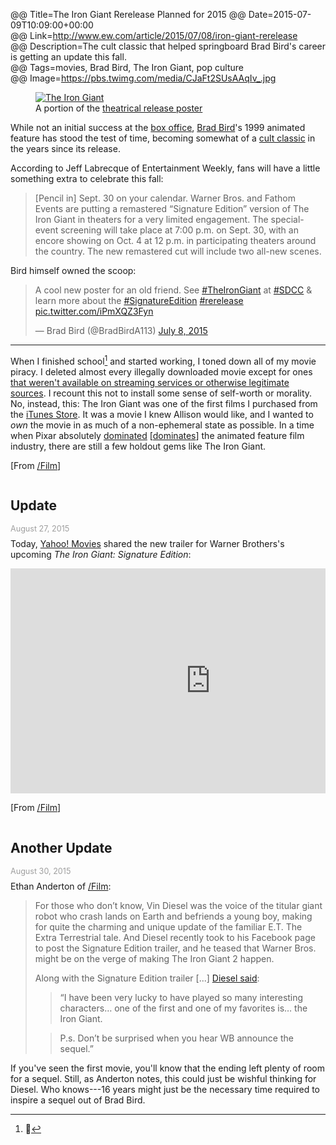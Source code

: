 @@ Title=The Iron Giant Rerelease Planned for 2015
@@ Date=2015-07-09T10:09:00+00:00  
@@ Link=http://www.ew.com/article/2015/07/08/iron-giant-rerelease  
@@ Description=The cult classic that helped springboard Brad Bird's career is getting an update this fall.  
@@ Tags=movies, Brad Bird, The Iron Giant, pop culture  
@@ Image=https://pbs.twimg.com/media/CJaFt2SUsAAqIv_.jpg  

<figure>
	<a class="nohover" href="http://i2.wp.com/bitcast-a-sm.bitgravity.com/slashfilm/wp/wp-content/images/The-Iron-Giant.jpg">
		<img src="http://i2.wp.com/bitcast-a-sm.bitgravity.com/slashfilm/wp/wp-content/images/The-Iron-Giant.jpg" alt="The Iron Giant" />
	</a>
	<figcaption>A portion of the <a href="https://en.m.wikipedia.org/wiki/The_Iron_Giant#/media/File:The_Iron_Giant_poster.JPG">theatrical release poster</a></figcaption>
</figure>

While not an initial success at the [box office][bo], [Brad Bird][bb]'s 1999 animated feature has stood the test of time, becoming somewhat of a [cult classic][cc] in the years since its release.

According to Jeff Labrecque of Entertainment Weekly, fans will have a little something extra to celebrate this fall:
>[Pencil in] Sept. 30 on your calendar. Warner Bros. and Fathom Events are putting a remastered “Signature Edition” version of The Iron Giant in theaters for a very limited engagement. The special-event screening will take place at 7:00 p.m. on Sept. 30, with an encore showing on Oct. 4 at 12 p.m. in participating theaters around the country. The new remastered cut will include two all-new scenes.

Bird himself owned the scoop:
<blockquote class="twitter-tweet tw-align-center" lang="en"><p lang="en" dir="ltr">A cool new poster for an old friend.&#10;See <a href="https://twitter.com/hashtag/TheIronGiant?src=hash">#TheIronGiant</a> at <a href="https://twitter.com/hashtag/SDCC?src=hash">#SDCC</a> &amp; learn more about the <a href="https://twitter.com/hashtag/SignatureEdition?src=hash">#SignatureEdition</a> <a href="https://twitter.com/hashtag/rerelease?src=hash">#rerelease</a> <a href="http://t.co/iPmXQZ3Fyn">pic.twitter.com/iPmXQZ3Fyn</a></p>&mdash; Brad Bird (@BradBirdA113) <a href="https://twitter.com/BradBirdA113/status/618829026610671620">July 8, 2015</a></blockquote> <script async src="//platform.twitter.com/widgets.js" charset="utf-8"></script>

***

When I finished school[^yes] and started working, I toned down all of my movie piracy. I deleted almost every illegally downloaded movie except for ones [that weren't available on streaming services or otherwise legitimate sources][sw]. I recount this not to install some sense of self-worth or morality. No, instead, this: The Iron Giant was one of the first films I purchased from the [iTunes Store][ig]. It was a movie I knew Allison would like, and I wanted to *own* the movie in as much of a non-ephemeral state as possible. In a time when Pixar absolutely [dominated][ts2] [[dominates][is]] the animated feature film industry, there are still a few holdout gems like The Iron Giant. 

[From [/Film][sf]]

<div class="update" style="overflow:scroll">

## Update
<p style="font-size:0.9em; color:#9e9e9e;margin:0.5em auto -0.5em auto">August 27, 2015</p>

Today, [Yahoo! Movies][ym] shared the new trailer for Warner Brothers's upcoming *The Iron Giant: Signature Edition*:

<iframe width='640' height='360' scrolling='no' frameborder='0' src='https://movies.yahoo.com/video/iron-giant-trailer-204500104.html?format=embed' allowfullscreen='true' mozallowfullscreen='true' webkitallowfullscreen='true' allowtransparency='true'></iframe>

[From [/Film][sf2]]

</div>

<div class="update">

## Another Update
<p style="font-size:0.9em; color:#9e9e9e;margin:0.5em auto -0.5em auto">August  30, 2015</p>

Ethan Anderton of [/Film][vd]:
>For those who don’t know, Vin Diesel was the voice of the titular giant robot who crash lands on Earth and befriends a young boy, making for quite the charming and unique update of the familiar E.T. The Extra Terrestrial tale. And Diesel recently took to his Facebook page to post the Signature Edition trailer, and he teased that Warner Bros. might be on the verge of making The Iron Giant 2 happen.
>
>Along with the Signature Edition trailer [...] [Diesel said][ds]:
>>“I have been very lucky to have played so many interesting characters… one of the first and one of my favorites is… the Iron Giant.
>	
>>P.s. Don’t be surprised when you hear WB announce the sequel.”

If you've seen the first movie, you'll know that the ending left plenty of room for a sequel. Still, as Anderton notes, this could just be wishful thinking for Diesel. Who knows---16 years might just be the necessary time required to inspire a sequel out of Brad Bird.

</div>

[^yes]: 🎉

[bb]: https://en.wikipedia.org/wiki/Brad_Bird
[bo]: https://en.wikipedia.org/wiki/The_Iron_Giant#Box_office
[cc]: https://en.wikipedia.org/wiki/The_Iron_Giant#Accolades
[ds]: https://www.facebook.com/VinDiesel/videos/10153682936018313/
[ig]: https://itunes.apple.com/us/movie/the-iron-giant/id284447916?at=1l3vx9s
[is]: https://en.wikipedia.org/wiki/Inside_Out_(2015_film)
[sf]: http://www.slashfilm.com/iron-giant-rerelease
[sf2]: http://www.slashfilm.com/iron-giant-trailer/
[sw]: /2015/5/14/this-is-the-best-version-of-star-wars-and-watching-it-is-a-crime
[ts2]: https://en.wikipedia.org/wiki/Toy_Story_2
[vd]: http://www.slashfilm.com/vin-diesel-teases-the-iron-giant-2/
[ym]: https://www.yahoo.com/movies/watch-the-trailer-for-remastered-iron-giant-127660292562.html
